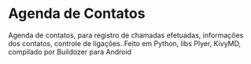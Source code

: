 # Agenda de Contatos
 Agenda de contatos, para registro de chamadas efetuadas, informações dos contatos, controle de ligações. Feito em Python, libs Plyer, KivyMD, compilado por Buildozer para Android
